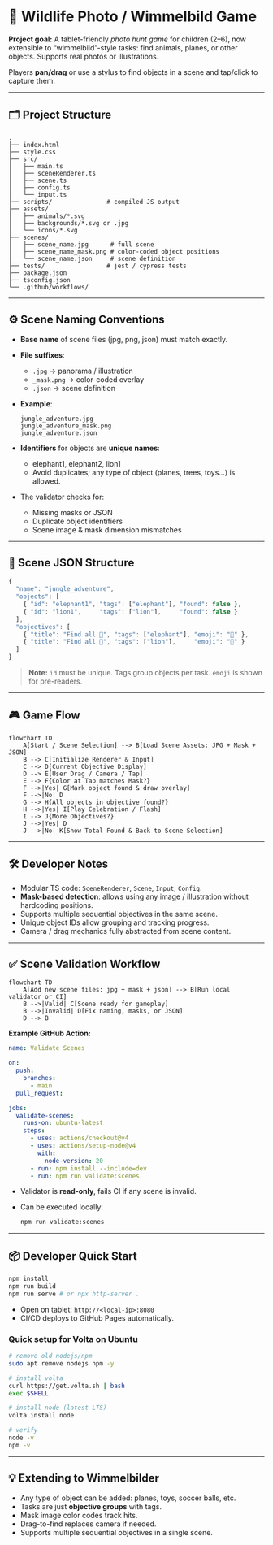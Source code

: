 # 🦁 Wildlife Photo / Wimmelbild Game

**Project goal:**
A tablet-friendly *photo hunt game* for children (2–6), now extensible to “wimmelbild”-style tasks: find animals, planes, or other objects. Supports real photos or illustrations.

Players **pan/drag** or use a stylus to find objects in a scene and tap/click to capture them.

---

## 🗂️ Project Structure

```
.
├── index.html
├── style.css
├── src/
│   ├── main.ts
│   ├── sceneRenderer.ts
│   ├── scene.ts
│   ├── config.ts
│   └── input.ts
├── scripts/               # compiled JS output
├── assets/
│   ├── animals/*.svg
│   ├── backgrounds/*.svg or .jpg
│   └── icons/*.svg
├── scenes/
│   ├── scene_name.jpg      # full scene
│   ├── scene_name_mask.png # color-coded object positions
│   └── scene_name.json     # scene definition
├── tests/                 # jest / cypress tests
├── package.json
├── tsconfig.json
└── .github/workflows/
```

---

## ⚙️ Scene Naming Conventions

* **Base name** of scene files (jpg, png, json) must match exactly.
* **File suffixes**:

  * `.jpg` → panorama / illustration
  * `_mask.png` → color-coded overlay
  * `.json` → scene definition
* **Example**:

  ```
  jungle_adventure.jpg
  jungle_adventure_mask.png
  jungle_adventure.json
  ```
* **Identifiers** for objects are **unique names**:

  * elephant1, elephant2, lion1
  * Avoid duplicates; any type of object (planes, trees, toys…) is allowed.
* The validator checks for:

  * Missing masks or JSON
  * Duplicate object identifiers
  * Scene image & mask dimension mismatches

---

## 📝 Scene JSON Structure

```ts
{
  "name": "jungle_adventure",
  "objects": [
    { "id": "elephant1", "tags": ["elephant"], "found": false },
    { "id": "lion1",     "tags": ["lion"],     "found": false }
  ],
  "objectives": [
    { "title": "Find all 🐘", "tags": ["elephant"], "emoji": "🐘" },
    { "title": "Find all 🦁", "tags": ["lion"],     "emoji": "🦁" }
  ]
}
```

> **Note:** `id` must be unique. Tags group objects per task. `emoji` is shown for pre-readers.

---

## 🎮 Game Flow

```mermaid
flowchart TD
    A[Start / Scene Selection] --> B[Load Scene Assets: JPG + Mask + JSON]
    B --> C[Initialize Renderer & Input]
    C --> D[Current Objective Display]
    D --> E[User Drag / Camera / Tap]
    E --> F{Color at Tap matches Mask?}
    F -->|Yes| G[Mark object found & draw overlay]
    F -->|No| D
    G --> H{All objects in objective found?}
    H -->|Yes| I[Play Celebration / Flash]
    I --> J{More Objectives?}
    J -->|Yes| D
    J -->|No| K[Show Total Found & Back to Scene Selection]
```

---

## 🛠️ Developer Notes

* Modular TS code: `SceneRenderer`, `Scene`, `Input`, `Config`.
* **Mask-based detection**: allows using any image / illustration without hardcoding positions.
* Supports multiple sequential objectives in the same scene.
* Unique object IDs allow grouping and tracking progress.
* Camera / drag mechanics fully abstracted from scene content.

---

## ✅ Scene Validation Workflow

```mermaid
flowchart TD
    A[Add new scene files: jpg + mask + json] --> B[Run local validator or CI]
    B -->|Valid| C[Scene ready for gameplay]
    B -->|Invalid| D[Fix naming, masks, or JSON]
    D --> B
```

**Example GitHub Action:**

```yaml
name: Validate Scenes

on:
  push:
    branches:
      - main
  pull_request:

jobs:
  validate-scenes:
    runs-on: ubuntu-latest
    steps:
      - uses: actions/checkout@v4
      - uses: actions/setup-node@v4
        with:
          node-version: 20
      - run: npm install --include=dev
      - run: npm run validate:scenes
```

* Validator is **read-only**, fails CI if any scene is invalid.
* Can be executed locally:

  ```bash
  npm run validate:scenes
  ```

---

## 📦 Developer Quick Start

```bash
npm install
npm run build
npm run serve # or npx http-server .
```

* Open on tablet: `http://<local-ip>:8080`
* CI/CD deploys to GitHub Pages automatically.

### Quick setup for Volta on Ubuntu
```bash
# remove old nodejs/npm
sudo apt remove nodejs npm -y

# install volta
curl https://get.volta.sh | bash
exec $SHELL

# install node (latest LTS)
volta install node

# verify
node -v
npm -v
```

---

## 💡 Extending to Wimmelbilder

* Any type of object can be added: planes, toys, soccer balls, etc.
* Tasks are just **objective groups** with tags.
* Mask image color codes track hits.
* Drag-to-find replaces camera if needed.
* Supports multiple sequential objectives in a single scene.
